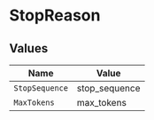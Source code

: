 # StopReason


## Values

| Name           | Value          |
| -------------- | -------------- |
| `StopSequence` | stop_sequence  |
| `MaxTokens`    | max_tokens     |